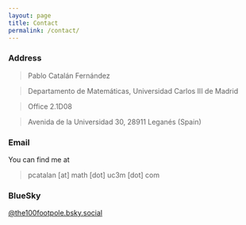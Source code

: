 ```yaml
---
layout: page
title: Contact
permalink: /contact/
---
```


### Address

>Pablo Catalán Fernández

>Departamento de Matemáticas, Universidad Carlos III de Madrid

>Office 2.1D08

>Avenida de la Universidad 30, 28911 Leganés (Spain)


### Email
You can find me at 

>pcatalan [at] math [dot] uc3m [dot] com


### BlueSky

[@the100footpole.bsky.social](https://bsky.app/profile/the100footpole.bsky.social)
